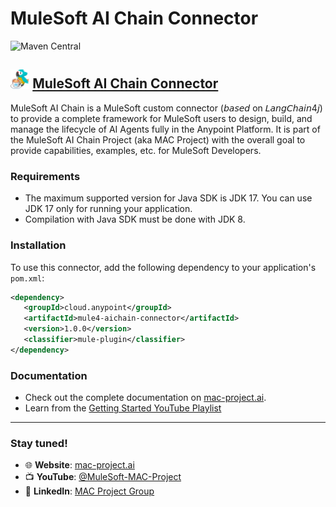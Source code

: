 
# MuleSoft AI Chain Connector
![Maven Central](https://img.shields.io/maven-central/v/cloud.anypoint/mule-ai-chain-connector)


## <img src="icon/icon.svg" width="6%" alt="banner">   [MuleSoft AI Chain Connector](https://mac-project.ai/docs/mulechain-ai)

MuleSoft AI Chain is a MuleSoft custom connector (𝘣𝘢𝘴𝘦𝘥 on 𝘓𝘢𝘯𝘨𝘊𝘩𝘢𝘪𝘯4𝘫) to provide a complete framework for MuleSoft users to design, build, and manage the lifecycle of AI Agents fully in the Anypoint Platform. It is part of the MuleSoft AI Chain Project (aka MAC Project) with the overall goal to provide capabilities, examples, etc. for MuleSoft Developers.

### Requirements

- The maximum supported version for Java SDK is JDK 17. You can use JDK 17 only for running your application.
- Compilation with Java SDK must be done with JDK 8.

### Installation

To use this connector, add the following dependency to your application's `pom.xml`:

```xml
<dependency>
   <groupId>cloud.anypoint</groupId>
   <artifactId>mule4-aichain-connector</artifactId>
   <version>1.0.0</version>
   <classifier>mule-plugin</classifier>
</dependency>
```

### Documentation
- Check out the complete documentation on [mac-project.ai](https://mac-project.ai/docs/mulechain-ai).
- Learn from the [Getting Started YouTube Playlist](https://www.youtube.com/playlist?list=PLnuJGpEBF6ZAV1JfID1SRKN6OmGORvgv6)

---

### Stay tuned!

- 🌐 **Website**: [mac-project.ai](https://mac-project.ai)
- 📺 **YouTube**: [@MuleSoft-MAC-Project](https://www.youtube.com/@MuleSoft-MAC-Project)
- 💼 **LinkedIn**: [MAC Project Group](https://lnkd.in/gW3eZrbF)
